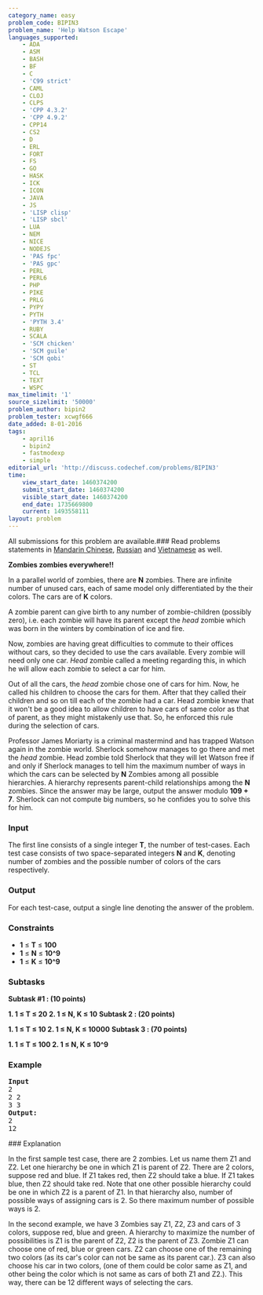 ```yaml
---
category_name: easy
problem_code: BIPIN3
problem_name: 'Help Watson Escape'
languages_supported:
    - ADA
    - ASM
    - BASH
    - BF
    - C
    - 'C99 strict'
    - CAML
    - CLOJ
    - CLPS
    - 'CPP 4.3.2'
    - 'CPP 4.9.2'
    - CPP14
    - CS2
    - D
    - ERL
    - FORT
    - FS
    - GO
    - HASK
    - ICK
    - ICON
    - JAVA
    - JS
    - 'LISP clisp'
    - 'LISP sbcl'
    - LUA
    - NEM
    - NICE
    - NODEJS
    - 'PAS fpc'
    - 'PAS gpc'
    - PERL
    - PERL6
    - PHP
    - PIKE
    - PRLG
    - PYPY
    - PYTH
    - 'PYTH 3.4'
    - RUBY
    - SCALA
    - 'SCM chicken'
    - 'SCM guile'
    - 'SCM qobi'
    - ST
    - TCL
    - TEXT
    - WSPC
max_timelimit: '1'
source_sizelimit: '50000'
problem_author: bipin2
problem_tester: xcwgf666
date_added: 8-01-2016
tags:
    - april16
    - bipin2
    - fastmodexp
    - simple
editorial_url: 'http://discuss.codechef.com/problems/BIPIN3'
time:
    view_start_date: 1460374200
    submit_start_date: 1460374200
    visible_start_date: 1460374200
    end_date: 1735669800
    current: 1493558111
layout: problem
---
```

All submissions for this problem are available.###  Read problems statements in [Mandarin Chinese](http://www.codechef.com/download/translated/APRIL16/mandarin/BIPIN3.pdf), [Russian](http://www.codechef.com/download/translated/APRIL16/russian/BIPIN3.pdf) and [Vietnamese](http://www.codechef.com/download/translated/APRIL16/vietnamese/BIPIN3.pdf) as well.

**Zombies zombies everywhere!!**

In a parallel world of zombies, there are **N** zombies. There are infinite number of unused cars, each of same model only differentiated by the their colors. The cars are of **K** colors.

A zombie parent can give birth to any number of zombie-children (possibly zero), i.e. each zombie will have its parent except the _head_ zombie which was born in the winters by combination of ice and fire.

Now, zombies are having great difficulties to commute to their offices without cars, so they decided to use the cars available. Every zombie will need only one car. _Head_ zombie called a meeting regarding this, in which he will allow each zombie to select a car for him.

Out of all the cars, the _head_ zombie chose one of cars for him. Now, he called his children to choose the cars for them. After that they called their children and so on till each of the zombie had a car. Head zombie knew that it won't be a good idea to allow children to have cars of same color as that of parent, as they might mistakenly use that. So, he enforced this rule during the selection of cars.

Professor James Moriarty is a criminal mastermind and has trapped Watson again in the zombie world. Sherlock somehow manages to go there and met the _head_ zombie. Head zombie told Sherlock that they will let Watson free if and only if Sherlock manages to tell him the maximum number of ways in which the cars can be selected by **N** Zombies among all possible hierarchies. A hierarchy represents parent-child relationships among the **N** zombies. Since the answer may be large, output the answer modulo **109 + 7**. Sherlock can not compute big numbers, so he confides you to solve this for him.

### Input

The first line consists of a single integer **T**, the number of test-cases.
Each test case consists of two space-separated integers **N** and **K**, denoting number of zombies and the possible number of colors of the cars respectively.

### Output

For each test-case, output a single line denoting the answer of the problem.

### Constraints

- **1** ≤ **T** ≤ **100**
- **1** ≤ **N** ≤ **10^9**
- **1** ≤ **K** ≤ **10^9**

### Subtasks

**Subtask #1 : (10 points)**

**1. **1** ≤ **T** ≤ **20**
2. 1 ≤ N, K ≤ 10** 
**Subtask 2 : (20 points)**

**1. **1** ≤ **T** ≤ **10**
2. 1 ≤ N, K ≤ 10000** 
**Subtask 3 : (70 points)**

**1. **1** ≤ **T** ≤ **100**
2. 1 ≤ N, K ≤ 10^9** 
### Example

<pre><b>Input</b>
2
2 2
3 3
<b>Output:</b>
2
12
</pre>### Explanation 

In the first sample test case, there are 2 zombies. Let us name them Z1 and Z2. Let one hierarchy be one in which Z1 is parent of Z2. There are 2 colors, suppose red and blue. If Z1 takes red, then Z2 should take a blue. If Z1 takes blue, then Z2 should take red. 
Note that one other possible hierarchy could be one in which Z2 is a parent of Z1. In that hierarchy also, number of possible ways of assigning cars is 2.
So there maximum number of possible ways is 2.

In the second example, we have 3 Zombies say Z1, Z2, Z3 and cars of 3 colors, suppose red, blue and green.
A hierarchy to maximize the number of possibilities is Z1 is the parent of Z2, Z2 is the parent of Z3.
Zombie Z1 can choose one of red, blue or green cars. Z2 can choose one of the remaining two colors (as its car's color can not be same as its parent car.). Z3 can also choose his car in two colors, (one of them could be color same as Z1, and other being the color which is not same as cars of both Z1 and Z2.). This way, there can be 12 different ways of selecting the cars.
